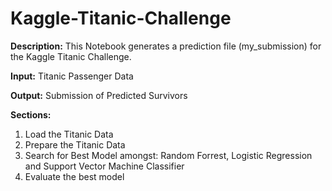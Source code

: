 # Kaggle-Titanic-Challenge

**Description:** This Notebook generates a prediction file (my_submission) for the Kaggle Titanic Challenge.

**Input:** Titanic Passenger Data

**Output:** Submission of Predicted Survivors

**Sections:**
1. Load the Titanic Data
2. Prepare the Titanic Data
3. Search for Best Model amongst: Random Forrest, Logistic Regression and Support Vector Machine Classifier
4. Evaluate the best model
